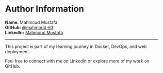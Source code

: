 # Author Information

**Name:** Mahmoud Mustafa  
**GitHub:** [@mahmoud-63](https://github.com/mahmoud-63)  
**LinkedIn:** [Mahmoud Mustafa](https://www.linkedin.com/in/mahmoud-mustafa-3831632a7/)  

---

This project is part of my learning journey in Docker, DevOps, and web deployment.

Feel free to connect with me on LinkedIn or explore more of my work on GitHub.

